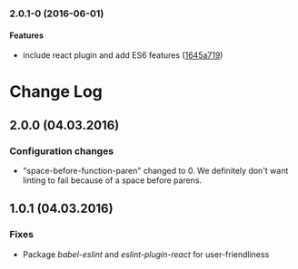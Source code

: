 <a name="2.0.1-0"></a>
### 2.0.1-0 (2016-06-01)


#### Features

* include react plugin and add ES6 features ([1645a719](git+https://github.com/Netflix/eslint-config-netflix-dea.git/commit/1645a719))


# Change Log

## 2.0.0 (04.03.2016)

### Configuration changes
* "space-before-function-paren" changed to 0. We definitely don't want linting to fail because of a space before parens. 

## 1.0.1 (04.03.2016)

### Fixes
* Package *babel-eslint* and *eslint-plugin-react* for user-friendliness
